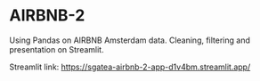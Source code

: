 # AIRBNB-2
Using Pandas on AIRBNB Amsterdam data.
Cleaning, filtering and presentation on Streamlit.

Streamlit link: https://sgatea-airbnb-2-app-d1v4bm.streamlit.app/


